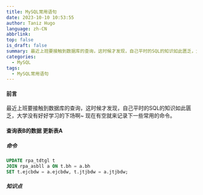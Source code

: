 ```yaml
---
title: MySQL常用语句
date: 2023-10-10 10:53:55
author: Taniz Hugo
language: zh-CN
abbrlink: 
top: false
is_draft: false
summary: 最近上班要接触到数据库的查询，这时候才发现，自己平时的SQL的知识如此匮乏，大学没有好好学习的下场啊~ 现在有空就来记录下一些常用的命令
categories: 
  - MySQL
tags:
  - MySQL常用语句
---
```




#### 前言

最近上班要接触到数据库的查询，这时候才发现，自己平时的SQL的知识如此匮乏，大学没有好好学习的下场啊~ 现在有空就来记录下一些常用的命令。



#### 查询表B的数据 更新表A

##### 命令

```sql
UPDATE rpa_tdtgl t
JOIN rpa_asbll a ON t.bh = a.bh
SET t.ejcbdw = a.ejcbdw, t.jtjbdw = a.jtjbdw;
```

##### 知识点

